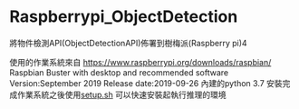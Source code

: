 # Raspberrypi_ObjectDetection
將物件檢測API(ObjectDetectionAPI)佈署到樹梅派(Raspberry pi)4

使用的作業系統來自
https://www.raspberrypi.org/downloads/raspbian/  
Raspbian Buster with desktop and recommended software
Version:September 2019
Release date:2019-09-26
內建的python 3.7 
安裝完成作業系統之後使用[setup.sh](https://github.com/aaasdream/Raspberrypi_ObjectDetection/blob/master/setup.sh) 可以快速安裝起執行推理的環境
